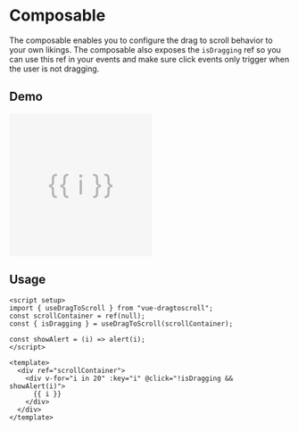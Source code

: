 # Composable

The composable enables you to configure the drag to scroll behavior to your own likings. The composable also exposes the `isDragging` ref so you can use this ref in your events and make sure click events only trigger when the user is not dragging. 

## Demo
<script setup>
import { ref } from "vue";
import { useDragToScroll } from "vue-dragtoscroll";
const scrollContainer = ref(null);
const { isDragging } = useDragToScroll(scrollContainer);

const showAlert = (i) => alert(i);
</script>

<div ref="scrollContainer" class="container">
  <div v-for="i in 20" :key="i" class="container-item" @click="!isDragging && showAlert(i)">
    {{ i }}
  </div>
</div>

## Usage
```vue
<script setup>
import { useDragToScroll } from "vue-dragtoscroll";
const scrollContainer = ref(null);
const { isDragging } = useDragToScroll(scrollContainer);

const showAlert = (i) => alert(i);
</script>

<template>
  <div ref="scrollContainer">
    <div v-for="i in 20" :key="i" @click="!isDragging && showAlert(i)">
      {{ i }}
    </div>
  </div>
</template>
```

<style scoped>
.container {
  display: flex;
  flex-wrap: nowrap;
  width: 100%;
}

.directive {
  margin-top: 2rem;
}

.container-item {
  height: 16rem;
  aspect-ratio: 1/1;
  background-color: rgba(240, 240, 240, .5);
  color: rgba(31, 31, 31, .3);
  margin-right: 1rem;
  display: grid;
  place-items: center;
  font-size: 3rem;
  user-select: none;
}

.directive .container-item {
  background-color: #c4e89e;
  border: 1px solid #6f8559;
}
</style>